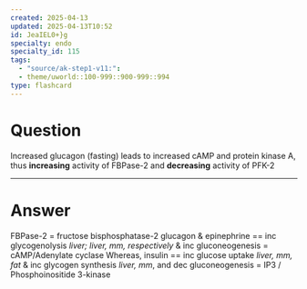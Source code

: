 ```yaml
---
created: 2025-04-13
updated: 2025-04-13T10:52
id: JeaIEL0+}g
specialty: endo
specialty_id: 115
tags:
  - "source/ak-step1-v11:": 
  - theme/uworld::100-999::900-999::994
type: flashcard
---
```


# Question
Increased glucagon (fasting) leads to increased cAMP and protein kinase A, thus **increasing** activity of FBPase-2 and **decreasing** activity of PFK-2

---

# Answer
FBPase-2 = fructose bisphosphatase-2   glucagon & epinephrine == inc glycogenolysis *liver; liver, mm, respectively* & inc gluconeogenesis = cAMP/Adenylate cyclase   Whereas, insulin == inc glucose uptake *liver, mm, fat* & inc glycogen synthesis *liver, mm*, and dec gluconeogenesis = IP3 / Phosphoinositide 3-kinase
